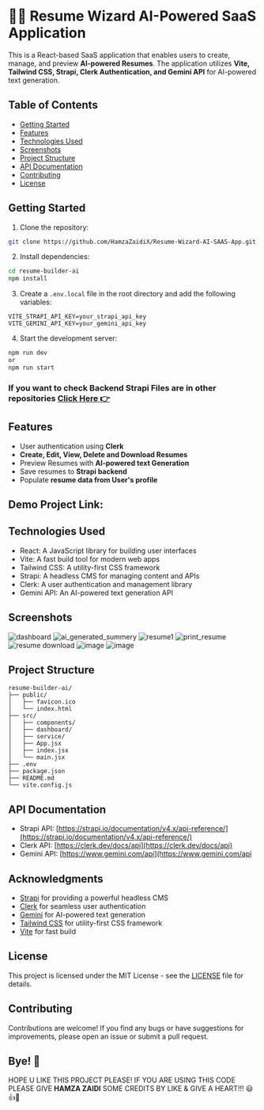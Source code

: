 # 🧙‍♂️ Resume Wizard AI-Powered SaaS Application

This is a React-based SaaS application that enables users to create, manage, and preview **AI-powered Resumes**. The application utilizes **Vite, Tailwind CSS, Strapi, Clerk Authentication, and Gemini API** for AI-powered text generation.

## Table of Contents

- [Getting Started](#getting-started)
- [Features](#features)
- [Technologies Used](#technologies-used)
- [Screenshots](#screenshots)
- [Project Structure](#project-structure)
- [API Documentation](#api-documentation)
- [Contributing](#contributing)
- [License](#license)

## Getting Started

1. Clone the repository:
```bash
git clone https://github.com/HamzaZaidiX/Resume-Wizard-AI-SAAS-App.git
```

2. Install dependencies:
```bash
cd resume-builder-ai
npm install
```

3. Create a `.env.local` file in the root directory and add the following variables:
```
VITE_STRAPI_API_KEY=your_strapi_api_key
VITE_GEMINI_API_KEY=your_gemini_api_key
```

4. Start the development server:
```bash
npm run dev
or
npm run start
```

### If you want to check Backend Strapi Files are in other repositories [Click Here 👉](https://github.com/HamzaZaidiX/ai-resume-builder-strapi-admin/tree/main/my-strapi-project) 

## Features

- User authentication using **Clerk**
- **Create, Edit, View, Delete and Download Resumes**
- Preview Resumes with **AI-powered text Generation**
- Save resumes to **Strapi backend**
- Populate **resume data from User's profile**

## Demo Project Link:

## Technologies Used

- React: A JavaScript library for building user interfaces
- Vite: A fast build tool for modern web apps
- Tailwind CSS: A utility-first CSS framework
- Strapi: A headless CMS for managing content and APIs
- Clerk: A user authentication and management library
- Gemini API: An AI-powered text generation API

## Screenshots
![dashboard](https://github.com/user-attachments/assets/760c55e7-0612-44c4-9f10-6357944ed501)
![ai_generated_summery](https://github.com/user-attachments/assets/a4934433-81b2-45b0-864f-cf9bad95a451)
![resume1](https://github.com/user-attachments/assets/0b4070f7-9060-46bf-9842-d43dcf3d67be)
![print_resume](https://github.com/user-attachments/assets/c56fba37-661c-4745-94cc-91cfcf2476df)
![resume download](https://github.com/user-attachments/assets/8f5d8c7d-5599-4997-ab65-403d00d16fe3)
![image](https://github.com/user-attachments/assets/0a17031e-0e97-479c-8ffb-d2f8cc53ef10)
![image](https://github.com/user-attachments/assets/fc2072b1-3e0f-454f-8d34-0f93724cd851)


## Project Structure

```
resume-builder-ai/
├── public/
│   ├── favicon.ico
│   └── index.html
├── src/
│   ├── components/
│   ├── dashboard/
│   ├── service/
│   ├── App.jsx
│   ├── index.jsx
│   └── main.jsx
├── .env
├── package.json
├── README.md
└── vite.config.js
```

## API Documentation

- Strapi API: [https://strapi.io/documentation/v4.x/api-reference/](https://strapi.io/documentation/v4.x/api-reference/)
- Clerk API: [https://clerk.dev/docs/api](https://clerk.dev/docs/api)
- Gemini API: [https://www.gemini.com/api](https://www.gemini.com/api

## Acknowledgments

- [Strapi](https://strapi.io/) for providing a powerful headless CMS
- [Clerk](https://clerk.dev/) for seamless user authentication
- [Gemini](https://www.gemini.com/) for AI-powered text generation
- [Tailwind CSS](https://tailwindcss.com/) for utility-first CSS framework
- [Vite](https://vitejs.dev/) for fast build

## License

This project is licensed under the MIT License - see the [LICENSE](LICENSE) file for details.

## Contributing

Contributions are welcome! If you find any bugs or have suggestions for improvements, please open an issue or submit a pull request.

## Bye! 👋
  HOPE U LIKE THIS PROJECT PLEASE! IF YOU ARE USING THIS CODE PLEASE GIVE **HAMZA ZAIDI** SOME CREDITS BY LIKE & GIVE A HEART!!! 😃👍💛
